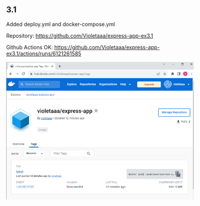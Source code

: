 ## 3.1 ##

Added deploy.yml and docker-compose.yml

Repository: https://github.com/Violetaaa/express-app-ex3.1

Github Actions OK: https://github.com/Violetaaa/express-app-ex3.1/actions/runs/6121261585

![Screenshot](Screenshot-docker-hub.png)